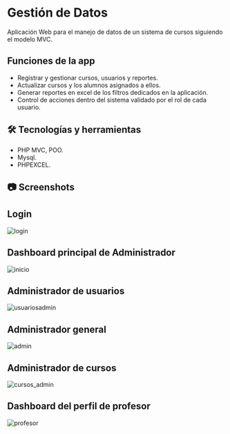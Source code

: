 # Gestión de Datos
Aplicación Web para el manejo de datos de un sistema de cursos siguiendo el modelo MVC.

## Funciones de la app 
- Registrar y gestionar cursos, usuarios y reportes.
- Actualizar cursos y los alumnos asignados a ellos.
- Generar reportes en excel de los filtros dedicados en la aplicación.
- Control de acciones dentro del sistema validado por el rol de cada usuario.

## 🛠 Tecnologías y herramientas
- PHP MVC, POO.
- Mysql.
- PHPEXCEL.

## 📷 Screenshots

## Login

![login](https://github.com/johanrodriguezb/GestorData/assets/84812253/b94cfe34-36fa-4f0d-b62f-4091cd31dc8f)

## Dashboard principal de Administrador

![inicio](https://github.com/johanrodriguezb/GestorData/assets/84812253/4ed25b21-b055-4c98-9ec4-a3289c1d9ca9)

## Administrador de usuarios

![usuariosadmin](https://github.com/johanrodriguezb/GestorData/assets/84812253/b63c7ad9-71d9-4f97-86d7-81fa104639da)

## Administrador general

![admin](https://github.com/johanrodriguezb/GestorData/assets/84812253/e56299d5-364d-4d3c-9b2d-2247e0ba49e4)

## Administrador de cursos

![cursos_admin](https://github.com/johanrodriguezb/GestorData/assets/84812253/10695a75-fccb-4b97-bd46-cbdc860f2e93)

## Dashboard del perfil de profesor 

![profesor](https://github.com/johanrodriguezb/GestorData/assets/84812253/db86a796-dbd8-430e-9dbf-57b77041452d)



